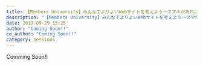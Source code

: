 ```yaml
---
title: 【Members University】みんなでよりよいWebサイトを考えよう～スマホがあれば誰でも調査・提案できる！～
description: "【Members University】みんなでよりよいWebサイトを考えよう～スマホがあれば誰でも調査・提案できる！～"
date: 2017-09-29 15:25
author: "Coming Soon!!"
co_author: "Coming Soon!!"
category: sessions
---
```

Comming Soon!!
